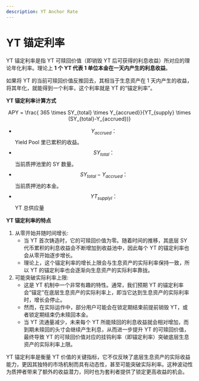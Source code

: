 ```yaml
---
description: YT Anchor Rate
---
```


# YT 锚定利率

YT 锚定利率是指 YT 可赎回价值（即销毁 YT 后可获得的利息收益）所对应的理论年化利率。理论上 **1 个 YT 代表 1 单位本金在一天内产生的利息收益**。

如果将 YT 的当前可赎回价值反推回去，其相当于生息资产在 1 天内产生的收益，将其年化，就能得到一个利率，这个利率就是 YT 的“锚定利率”。

**YT 锚定利率计算方式**

<p align="center"><span class="math">APY = \frac{ 365 \times SY_{total} \times Y_{accrued}}{YT_{supply} \times (SY_{total}-Y_{accrued})}</span></p>

* &#x20;$$Y_{accrued}：$$Yield Pool 里已累积的收益。
* $$SY_{total}：$$当前质押池里的 SY 数量。
* $$SY_{total}-Y_{accrued}：$$当前质押池的本金。
* $$YT_{supplyl}：$$YT 总供应量

**YT 锚定利率的特点**

1. 从零开始并随时间增长:
   * 当 YT 首次铸造时，它的可赎回价值为零。随着时间的推移，其底层 SY 代币累积的利息收益会不断增加到收益池中，因此每个 YT 的锚定利率也会从零开始逐步增长。
   * 理论上，这个锚定利率的增长上限会与生息资产的实际利率保持一致，所以 YT 的锚定利率也会逐渐向生息资产的实际利率靠拢。
2. 可能突破实际利率上限:
   * 这是 YT 机制中一个非常有趣的特性。通常，我们预期 YT 的锚定利率会“锚定”在底层生息资产的实际利率上，即当它达到生息资产的实际利率时，增长会停止。
   * 然而，在实际运作中，部分用户可能会在锁定期结束前提前销毁 YT，或者锁定期结束仍未赎回本金。
   * 当 YT 流通量减少，未来每个 YT 所能赎回的利息收益就会相对增加，而到期未赎回的头寸会继续产生利息，从而进一步提升 YT 的可赎回价值，最终导致 YT 的可赎回价值对应的挂钩利率（即锚定利率）突破底层生息资产的实际利率上限。

YT 锚定利率是衡量 YT 价值的关键指标，它不仅反映了底层生息资产的实际收益能力，更因其独特的市场机制而具有动态性，甚至可能突破实际利率。这种波动性为质押者带来了额外的收益潜力，同时也为套利者提供了锁定更高收益的机会。
